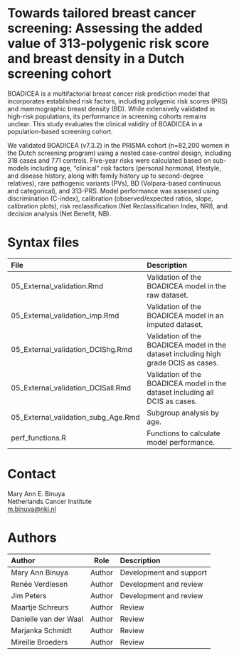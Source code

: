 # Towards tailored breast cancer screening: Assessing the added value of 313-polygenic risk score and breast density in a Dutch screening cohort

BOADICEA is a multifactorial breast cancer risk prediction model that incorporates established risk factors, including polygenic risk scores (PRS) and mammographic breast density (BD). While extensively validated in high-risk populations, its performance in screening cohorts remains unclear. This study evaluates the clinical validity of BOADICEA in a population-based screening cohort.

We validated BOADICEA (v7.3.2) in the PRISMA cohort (n=82,200 women in the Dutch screening program) using a nested case-control design, including 318 cases and 771 controls. Five-year risks were calculated based on sub-models including age, “clinical” risk factors (personal hormonal, lifestyle, and disease history, along with family history up to second-degree relatives), rare pathogenic variants (PVs), BD (Volpara-based continuous and categorical), and 313-PRS. Model performance was assessed using discrimination (C-index), calibration (observed/expected ratios, slope, calibration plots), risk reclassification (Net Reclassification Index, NRI), and decision analysis (Net Benefit, NB).

# Syntax files
| File                   | Description             |
| :----                  | :----                   |
| 05_External_validation.Rmd          | Validation of the BOADICEA model in the raw dataset.
| 05_External_validation_imp.Rmd         | Validation of the BOADICEA model in an imputed dataset.
| 05_External_validation_DCIShg.Rmd       | Validation of the BOADICEA model in the dataset including high grade DCIS as cases.
| 05_External_validation_DCISall.Rmd     | Validation of the BOADICEA model in the dataset including all DCIS as cases.
| 05_External_validation_subg_Age.Rmd    | Subgroup analysis by age.
| perf_functions.R                       | Functions to calculate model performance.

# Contact
Mary Ann E. Binuya <br/>
Netherlands Cancer Institute <br/>
[m.binuya@nki.nl](m.binuya@nki.nl)

# Authors
| Author                 | Role   | Description             |
| :----                  | :----: | :----                   |
| Mary Ann Binuya   | Author | Development and support |
| Renée Verdiesen  | Author | Development and review   |
| Jim Peters    | Author | Development and review  |
| Maartje Schreurs  | Author | Review   |
| Danielle van der Waal  | Author | Review   |
| Marjanka Schmidt  | Author | Review   |
| Mireille Broeders  | Author | Review  |
